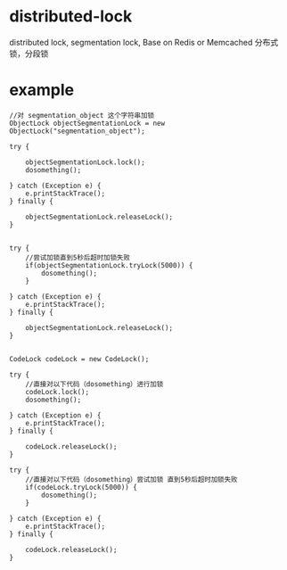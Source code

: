 # distributed-lock
distributed lock, segmentation lock, Base on Redis or Memcached
分布式锁，分段锁

# example

    //对 segmentation_object 这个字符串加锁
  	ObjectLock objectSegmentationLock = new ObjectLock("segmentation_object");
  	
  	try {
  		
  		objectSegmentationLock.lock();
  		dosomething();
  		
  	} catch (Exception e) {
  		e.printStackTrace();
  	} finally {
  		
  		objectSegmentationLock.releaseLock();
  	}
  	
  	
  	try {
  		//尝试加锁直到5秒后超时加锁失败
  		if(objectSegmentationLock.tryLock(5000)) {
  			dosomething();
  		}
  		
  	} catch (Exception e) {
  		e.printStackTrace();
  	} finally {
  		
  		objectSegmentationLock.releaseLock();
  	}
  	
  	
  	CodeLock codeLock = new CodeLock();
  	
  	try {
  		//直接对以下代码（dosomething）进行加锁
  		codeLock.lock();
  		dosomething();
  		
  	} catch (Exception e) {
  		e.printStackTrace();
  	} finally {
  		
  		codeLock.releaseLock();
  	}
  	
  	try {
  		//直接对以下代码（dosomething）尝试加锁 直到5秒后超时加锁失败
  		if(codeLock.tryLock(5000)) {
  			dosomething();
  		}
  		
  	} catch (Exception e) {
  		e.printStackTrace();
  	} finally {
  		
  		codeLock.releaseLock();
  	}
		

